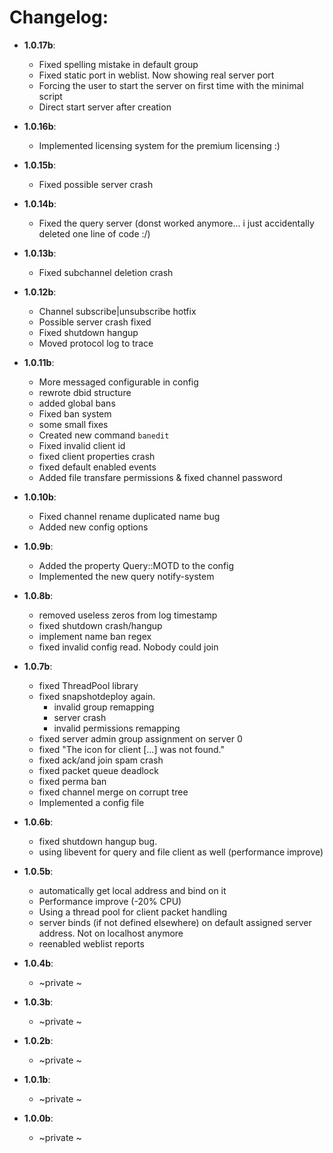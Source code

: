 # Changelog:
* **1.0.17b**:
    - Fixed spelling mistake in default group
    - Fixed static port in weblist. Now showing real server port
    - Forcing the user to start the server on first time with the minimal script
    - Direct start server after creation
    
* **1.0.16b**:
    - Implemented licensing system for the premium licensing :)
    
* **1.0.15b**:
    - Fixed possible server crash
    
* **1.0.14b**:
    - Fixed the query server (donst worked anymore... i just accidentally deleted one line of code :/)
    
* **1.0.13b**:
    - Fixed subchannel deletion crash
    
* **1.0.12b**:
    - Channel subscribe|unsubscribe hotfix
    - Possible server crash fixed
    - Fixed shutdown hangup
    - Moved protocol log to trace
        
* **1.0.11b**:
    - More messaged configurable in config
    - rewrote dbid structure
    - added global bans
    - Fixed ban system
    - some small fixes
    - Created new command `banedit`
    - Fixed invalid client id
    - fixed client properties crash
    - fixed default enabled events
    - Added file transfare permissions & fixed channel password
        
* **1.0.10b**:
    - Fixed channel rename duplicated name bug
    - Added new config options
        
* **1.0.9b**:
    - Added the property Query::MOTD to the config
    - Implemented the new query notify-system
        
* **1.0.8b**:
    - removed useless zeros from log timestamp
    - fixed shutdown crash/hangup
    - implement name ban regex
    - fixed invalid config read. Nobody could join
        
* **1.0.7b**:
    - fixed ThreadPool library
    - fixed snapshotdeploy again.
        - invalid group remapping
        - server crash
        - invalid permissions remapping
    - fixed server admin group assignment on server 0
    - fixed "The icon for client [...] was not found."
    - fixed ack/and join spam crash
    - fixed packet queue deadlock
    - fixed perma ban
    - fixed channel merge on corrupt tree
    - Implemented a config file
        
* **1.0.6b**:
    - fixed shutdown hangup bug.
    - using libevent for query and file client as well (performance improve)
    
* **1.0.5b**:
    - automatically get local address and bind on it
    - Performance improve (-20% CPU)
    - Using a thread pool for client packet handling
    - server binds (if not defined elsewhere) on default assigned server address. Not on localhost anymore
    - reenabled weblist reports
    
* **1.0.4b**:
    - ~private ~
    
* **1.0.3b**:
    - ~private ~
    
* **1.0.2b**:
    - ~private ~
    
* **1.0.1b**:
    - ~private ~
    
* **1.0.0b**:
    - ~private ~